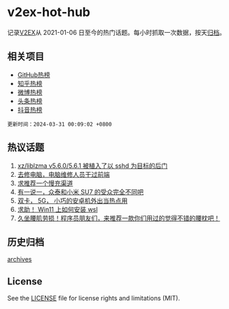 # v2ex-hot-hub

 记录[V2EX](https://www.v2ex.com/)从 2021-01-06 日至今的热门话题。每小时抓取一次数据，按天[归档](archives)。
 
 ## 相关项目

- [GitHub热榜](https://github.com/lonnyzhang423/github-hot-hub)
- [知乎热榜](https://github.com/lonnyzhang423/zhihu-hot-hub)
- [微博热榜](https://github.com/lonnyzhang423/weibo-hot-hub)
- [头条热榜](https://github.com/lonnyzhang423/toutiao-hot-hub)
- [抖音热榜](https://github.com/lonnyzhang423/douyin-hot-hub)


 `更新时间：2024-03-31 00:09:02 +0800`

## 热议话题

1. [xz/liblzma v5.6.0/5.6.1 被植入了以 sshd 为目标的后门](https://www.v2ex.com/t/1028287)
1. [去修电脑，电脑维修人员干过前端](https://www.v2ex.com/t/1028319)
1. [求推荐一个慢充渠道](https://www.v2ex.com/t/1028309)
1. [有一说一，众泰和小米 SU7 的受众完全不同吧](https://www.v2ex.com/t/1028298)
1. [双卡， 5G， 小巧的安卓机外出当热点用](https://www.v2ex.com/t/1028299)
1. [求助！ Win11 上如何安装 wsl](https://www.v2ex.com/t/1028402)
1. [久坐腰肌劳损！程序员朋友们，来推荐一款你们用过的觉得不错的腰枕吧！](https://www.v2ex.com/t/1028354)

## 历史归档

[archives](archives)

## License

See the [LICENSE](LICENSE) file for license rights and limitations (MIT).
